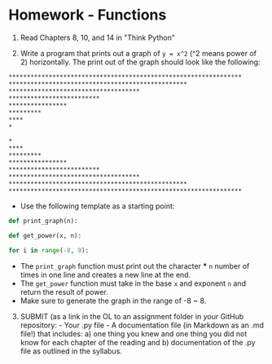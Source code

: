 # Homework - Functions

1. Read Chapters 8, 10, and 14 in "Think Python"

2. Write a program that prints out a graph of `y = x^2` (^2 means power of 2) horizontally. The print out of the graph should look like the following:

```
****************************************************************
*************************************************
************************************
*************************
****************
*********
****
*

*
****
*********
****************
*************************
************************************
*************************************************
****************************************************************
```

- Use the following template as a starting point:

```python
def print_graph(n):

def get_power(x, n):

for i in range(-8, 9):
```

- The `print_graph` function must print out the character **\*** `n` number of times in one line and creates a new line at the end.
- The `get_power` function must take in the base `x` and exponent `n` and return the result of power.
- Make sure to generate the graph in the range of -8 ~ 8.

3. SUBMIT (as a link in the OL to an assignment folder in *your* GitHub repository:
		- Your .py file
		- A documentation file (in Markdown as an .md file!) that includes:
		a) one thing you knew and one thing you did not know for each chapter of the reading and
		b) documentation of the .py file as outlined in the syllabus.

